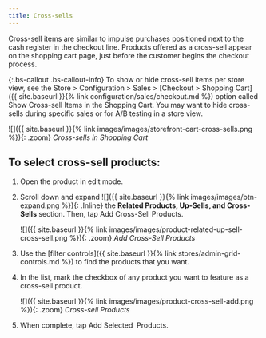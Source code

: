```yaml
---
title: Cross-sells
---
```


Cross-sell items are similar to impulse purchases positioned next to the cash register in the checkout line. Products offered as a cross-sell appear on the shopping cart page, just before the customer begins the checkout process.

{:.bs-callout .bs-callout-info}
To show or hide cross-sell items per store view, see the Store &gt; Configuration &gt; Sales &gt; [Checkout &gt; Shopping Cart]({{ site.baseurl }}{% link configuration/sales/checkout.md %}) option called Show Cross-sell Items in the Shopping Cart. You may want to hide cross-sells during specific sales or for A/B testing in a store view.

![]({{ site.baseurl }}{% link images/images/storefront-cart-cross-sells.png %}){: .zoom}
*Cross-sells in Shopping Cart*

## To select cross-sell products:

1. Open the product in edit mode.

1. Scroll down and expand ![]({{ site.baseurl }}{% link images/images/btn-expand.png %}){: .Inline} the **Related Products, Up-Sells, and Cross-Sells** section. Then, tap <span class="btn">Add Cross-Sell Products</span>.

    ![]({{ site.baseurl }}{% link images/images/product-related-up-sell-cross-sell.png %}){: .zoom}
    *Add Cross-Sell Products*

1. Use the [filter controls]({{ site.baseurl }}{% link stores/admin-grid-controls.md %}) to find the products that you want.

1. In the list, mark the checkbox of any product you want to feature as a cross-sell product.

    ![]({{ site.baseurl }}{% link images/images/product-cross-sell-add.png %}){: .zoom}
    *Cross-sell Products*

1. When complete, tap <span class="btn">Add Selected  Products</span>.
